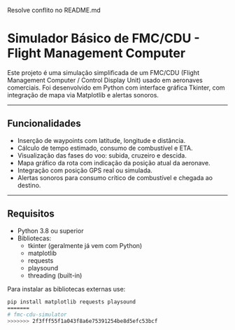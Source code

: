 Resolve conflito no README.md

# Simulador Básico de FMC/CDU - Flight Management Computer

Este projeto é uma simulação simplificada de um FMC/CDU (Flight Management Computer / Control Display Unit) usado em aeronaves comerciais. Foi desenvolvido em Python com interface gráfica Tkinter, com integração de mapa via Matplotlib e alertas sonoros.

---

## Funcionalidades

- Inserção de waypoints com latitude, longitude e distância.
- Cálculo de tempo estimado, consumo de combustível e ETA.
- Visualização das fases do voo: subida, cruzeiro e descida.
- Mapa gráfico da rota com indicação da posição atual da aeronave.
- Integração com posição GPS real ou simulada.
- Alertas sonoros para consumo crítico de combustível e chegada ao destino.

---

## Requisitos

- Python 3.8 ou superior
- Bibliotecas:
  - tkinter (geralmente já vem com Python)
  - matplotlib
  - requests
  - playsound
  - threading (built-in)

Para instalar as bibliotecas externas use:

```bash
pip install matplotlib requests playsound
=======
# fmc-cdu-simulator
>>>>>>> 2f3fff55f1a043f8a6e75391254be8d5efc53bcf
